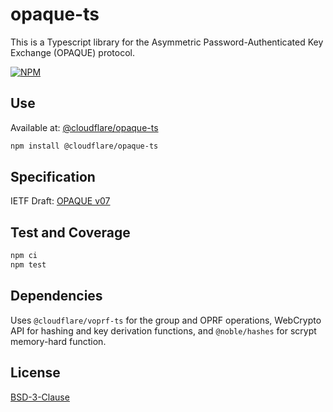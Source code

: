 # opaque-ts

This is a Typescript library for the Asymmetric Password-Authenticated Key Exchange (OPAQUE) protocol.

[![NPM](https://nodei.co/npm/@cloudflare/opaque-ts.png)](https://www.npmjs.com/package/@cloudflare/opaque-ts)

## Use

Available at: [@cloudflare/opaque-ts](https://www.npmjs.com/package/@cloudflare/opaque-ts)

```sh
npm install @cloudflare/opaque-ts
```

## Specification

IETF Draft: [OPAQUE v07](https://datatracker.ietf.org/doc/html/draft-irtf-cfrg-opaque-07)

## Test and Coverage

```sh
npm ci
npm test
```

## Dependencies

Uses `@cloudflare/voprf-ts` for the group and OPRF operations, WebCrypto API for hashing and key derivation functions, and `@noble/hashes` for scrypt memory-hard function.

## License

[BSD-3-Clause](LICENSE.txt)
